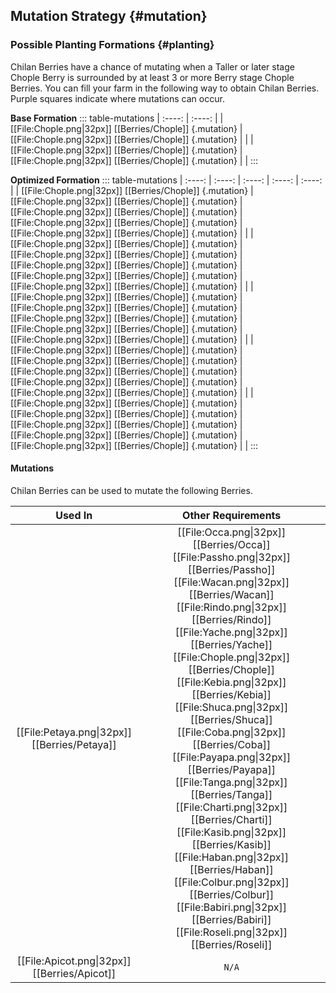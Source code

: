 ## Mutation Strategy {#mutation}

### Possible Planting Formations {#planting}
Chilan Berries have a chance of mutating when a Taller or later stage Chople Berry is surrounded by at least 3 or more Berry stage Chople Berries. You can fill your farm in the following way to obtain Chilan Berries. Purple squares indicate where mutations can occur.

**Base Formation**
::: table-mutations
| :----: | :----: |
| [[File:Chople.png\|32px]] [[Berries/Chople]] {.mutation} | [[File:Chople.png\|32px]] [[Berries/Chople]] {.mutation} | |
| [[File:Chople.png\|32px]] [[Berries/Chople]] {.mutation} | [[File:Chople.png\|32px]] [[Berries/Chople]] {.mutation} | |
:::

**Optimized Formation**
::: table-mutations
| :----: | :----: | :----: | :----: | :----: |
| [[File:Chople.png\|32px]] [[Berries/Chople]] {.mutation} | [[File:Chople.png\|32px]] [[Berries/Chople]] {.mutation} | [[File:Chople.png\|32px]] [[Berries/Chople]] {.mutation} | [[File:Chople.png\|32px]] [[Berries/Chople]] {.mutation} | [[File:Chople.png\|32px]] [[Berries/Chople]] {.mutation} | |
| [[File:Chople.png\|32px]] [[Berries/Chople]] {.mutation} | [[File:Chople.png\|32px]] [[Berries/Chople]] {.mutation} | [[File:Chople.png\|32px]] [[Berries/Chople]] {.mutation} | [[File:Chople.png\|32px]] [[Berries/Chople]] {.mutation} | [[File:Chople.png\|32px]] [[Berries/Chople]] {.mutation} | |
| [[File:Chople.png\|32px]] [[Berries/Chople]] {.mutation} | [[File:Chople.png\|32px]] [[Berries/Chople]] {.mutation} | [[File:Chople.png\|32px]] [[Berries/Chople]] {.mutation} | [[File:Chople.png\|32px]] [[Berries/Chople]] {.mutation} | [[File:Chople.png\|32px]] [[Berries/Chople]] {.mutation} | |
| [[File:Chople.png\|32px]] [[Berries/Chople]] {.mutation} | [[File:Chople.png\|32px]] [[Berries/Chople]] {.mutation} | [[File:Chople.png\|32px]] [[Berries/Chople]] {.mutation} | [[File:Chople.png\|32px]] [[Berries/Chople]] {.mutation} | [[File:Chople.png\|32px]] [[Berries/Chople]] {.mutation} | |
| [[File:Chople.png\|32px]] [[Berries/Chople]] {.mutation} | [[File:Chople.png\|32px]] [[Berries/Chople]] {.mutation} | [[File:Chople.png\|32px]] [[Berries/Chople]] {.mutation} | [[File:Chople.png\|32px]] [[Berries/Chople]] {.mutation} | [[File:Chople.png\|32px]] [[Berries/Chople]] {.mutation} | |
:::

#### Mutations
Chilan Berries can be used to mutate the following Berries.

| Used In                                       | Other Requirements |
| :---:                                         | :---: |
| [[File:Petaya.png\|32px]] [[Berries/Petaya]]  | [[File:Occa.png\|32px]] [[Berries/Occa]] [[File:Passho.png\|32px]] [[Berries/Passho]] [[File:Wacan.png\|32px]] [[Berries/Wacan]] [[File:Rindo.png\|32px]] [[Berries/Rindo]] [[File:Yache.png\|32px]] [[Berries/Yache]] [[File:Chople.png\|32px]] [[Berries/Chople]] [[File:Kebia.png\|32px]] [[Berries/Kebia]] [[File:Shuca.png\|32px]] [[Berries/Shuca]] [[File:Coba.png\|32px]] [[Berries/Coba]] [[File:Payapa.png\|32px]] [[Berries/Payapa]] [[File:Tanga.png\|32px]] [[Berries/Tanga]] [[File:Charti.png\|32px]] [[Berries/Charti]] [[File:Kasib.png\|32px]] [[Berries/Kasib]] [[File:Haban.png\|32px]] [[Berries/Haban]] [[File:Colbur.png\|32px]] [[Berries/Colbur]] [[File:Babiri.png\|32px]] [[Berries/Babiri]] [[File:Roseli.png\|32px]] [[Berries/Roseli]] |
| [[File:Apicot.png\|32px]] [[Berries/Apicot]] | `N/A` |
